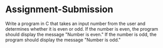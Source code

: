 # Assignment-Submission
Write a program in C that takes an input number from the user and determines whether it is even or odd. If the number is even, the program should display the message "Number is even." If the number is odd, the program should display the message "Number is odd."
